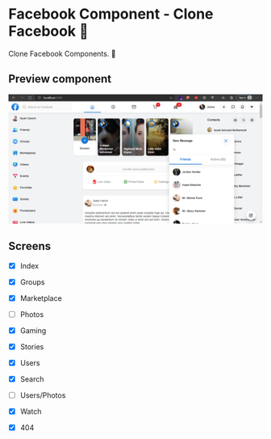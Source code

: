 
# Facebook Component - Clone Facebook :blue_heart:

Clone Facebook Components. :busts_in_silhouette:


## Preview component 

![preview image](./preview.PNG)

## Screens

* [x] Index
* [x] Groups
* [x] Marketplace
* [ ] Photos
* [x] Gaming
* [x] Stories
* [x] Users
* [x] Search
* [ ] Users/Photos
* [x] Watch
* [x] 404

